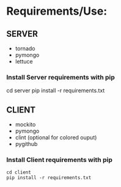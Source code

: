 # Requirements/Use:

## SERVER
 * tornado
 * pymongo
 * lettuce

### Install Server requirements with pip

  cd server
  pip install -r requirements.txt

## CLIENT
 * mockito
 * pymongo
 * clint (optional for colored ouput)
 * pygithub

### Install Client requirements with pip

    cd client
    pip install -r requirements.txt
